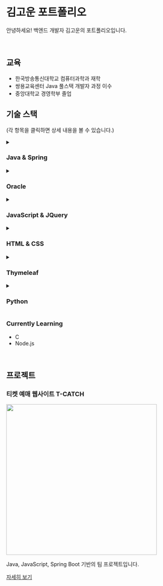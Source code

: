 # 김고운 포트폴리오
안녕하세요! 백엔드 개발자 김고운의 포트폴리오입니다.

<br>

## 교육

- 한국방송통신대학교 컴퓨터과학과 재학 
- 쌍용교육센터 Java 풀스택 개발자 과정 이수
- 중앙대학교 경영학부 졸업

## 기술 스택

(각 항목을 클릭하면 상세 내용을 볼 수 있습니다.)

<details>
<summary><h3>Java & Spring</h3></summary>

- JDBC를 이용한 DB와의 연동
- MyBatis / JPA를 이용한 DB와의 연동
- MVC 패턴의 CRUD
- 파일 업로드·수정·삭제 기능
- 게시판 페이징 처리, 답글 기능, 검색 기능
- 회원가입, 로그인, 로그인 상태유지
- Spring Security 활용
- 이메일 / 문자메시지 전송
- 스케줄링
- Ajax를 이용한 CRUD
- Jsoup을 이용한 데이터 크롤링

</details>

<details>
<summary><h3>Oracle</h3></summary>

- ER Diagram 설계
- 관계형 데이터 모델 설계
- SQL
  - 제약 조건을 포함하여 테이블을 생성
  - 테이블 구조 수정 및 삭제
  - 여러 개의 테이블을 Outer join 혹은 Inner join하여 필요한 데이터를 출력
  - 스칼라 서브쿼리, 인라인 뷰, 중첩쿼리
  - 컬럼별로 그룹을 지어 집계함수로 총합, 평균, 개수, 최대값, 최소값 등을 출력
  - 조건식으로 원하는 조건의 데이터만 출력
  - 조건식을 이용한 레코드 수정 및 삭제
  - 내장 함수의 활용

</details>

<details>
<summary><h3>JavaScript & JQuery</h3></summary>

- JavaScript 파일 import와 모듈화
- Ajax를 이용한 비동기 방식의 데이터 전송과 수신
- 사용자 조작에 따른 동적 페이지 만들기
- 시간과 Interval에 따른 동적 페이지 만들기
- 동적 노드 생성 / 동적 속성 부여 / 동적 CSS 설정
- 공공데이터 API JSON/XML 데이터 활용 능력
- 카카오맵 API를 이용한 지도 출력
- 카카오 로그인 API를 이용한 로그인
- 카카오 주소 API를 이용한 우편번호와 주소 찾기 기능

</details>

<details>
<summary><h3>HTML & CSS</h3></summary>

- 태그 생성 및 이미지, 동영상, 링크 삽입
- 공간 분할, 색상·크기·여백·테두리·배경 등 지정
- 절대 위치와 상대 위치 지정, 요소 배치

</details>

<details>
<summary><h3>Thymeleaf</h3></summary>

- 기본 문법
- 상태유지된 데이터 출력 및 Controller에 데이터 전달

</details>

<details>
<summary><h3>Python</h3></summary>

- 데이터 분석과 가공
- 정제된 데이터로 그래프 생성
- 데이터 크롤링
- 텍스트 마이닝

</details>

### Currently Learning
- C
- Node.js

<br>

## 프로젝트

### 티켓 예매 웹사이트 T-CATCH

<img width="400" src="https://user-images.githubusercontent.com/97737386/231211042-1e6a1de7-26d7-43fe-9896-8942723d667b.png">

Java, JavaScript, Spring Boot 기반의 팀 프로젝트입니다.

[자세히 보기](https://github.com/HannahKim33/T-Catch.git)
